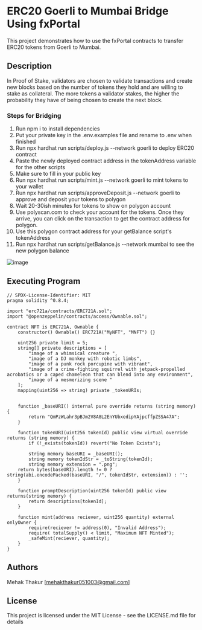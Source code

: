 # ERC20 Goerli to Mumbai Bridge Using fxPortal
This project demonstrates how to use the fxPortal contracts to transfer ERC20 tokens from Goerli to Mumbai.

## Description
In Proof of Stake, validators are chosen to validate transactions and create new blocks based on the number of tokens they hold and are willing to stake as collateral. The more tokens a validator stakes, the higher the probability they have of being chosen to create the next block.

### Steps for Bridging

1. Run npm i to install dependencies
2. Put your private key in the .env.examples file and rename to .env when finished
3. Run npx hardhat run scripts/deploy.js --network goerli to deploy ERC20 contract
4. Paste the newly deployed contract address in the tokenAddress variable for the other scripts
5. Make sure to fill in your public key
6. Run npx hardhat run scripts/mint.js --network goerli to mint tokens to your wallet
7. Run npx hardhat run scripts/approveDeposit.js --network goerli to approve and deposit your tokens to polygon
8. Wait 20-30ish minutes for tokens to show on polygon account
9. Use polyscan.com to check your account for the tokens. Once they arrive, you can click on the transaction to get the contract address for polygon.
10. Use this polygon contract address for your getBalance script's tokenAddress
11. Run npx hardhat run scripts/getBalance.js --network mumbai to see the new polygon balance

![image](https://github.com/Mehak051003/Poly-assessment-1/assets/118992603/92d89690-8edd-48c2-b257-9bb5cbc8c36d)

## Executing Program
```
// SPDX-License-Identifier: MIT
pragma solidity ^0.8.4;

import "erc721a/contracts/ERC721A.sol";
import "@openzeppelin/contracts/access/Ownable.sol";

contract NFT is ERC721A, Ownable {
    constructor() Ownable() ERC721A("MyNFT", "MNFT") {}

    uint256 private limit = 5;
    string[] private descriptions = [
        "image of a whimsical creature ",
        "image of a DJ monkey with robotic limbs",
        "image of a punk rock porcupine with vibrant",
        "image of a crime-fighting squirrel with jetpack-propelled acrobatics or a caped chameleon that can blend into any environment",
        "image of a mesmerizing scene "
    ];
    mapping(uint256 => string) private _tokenURIs;


    function _baseURI() internal pure override returns (string memory) {
        return "QmPzWLahr3pBJm2V8A8L2EnYUbxedipYAjpcffpZSSA47A";
    }

    function tokenURI(uint256 tokenId) public view virtual override returns (string memory) {
        if (!_exists(tokenId)) revert("No Token Exists");

        string memory baseURI = _baseURI();
        string memory tokenIdStr = _toString(tokenId);
        string memory extension = ".png";
    return bytes(baseURI).length != 0 ? string(abi.encodePacked(baseURI, "/", tokenIdStr, extension)) : '';
    }

    function promptDescription(uint256 tokenId) public view returns(string memory) {
        return descriptions[tokenId];
    }

    function mint(address reciever, uint256 quantity) external onlyOwner {
        require(reciever != address(0), "Invalid Address");
        require( totalSupply() < limit, "Maximum NFT Minted");
        _safeMint(reciever, quantity); 
    }
}
```

## Authors

Mehak Thakur [mehakthakur051003@gmail.com]


## License

This project is licensed under the MIT License - see the LICENSE.md file for details

